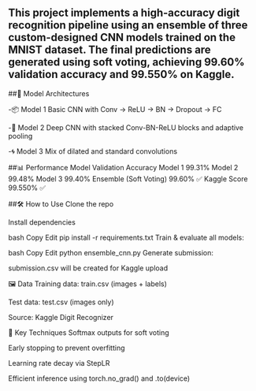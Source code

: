 This project implements a high-accuracy digit recognition pipeline using an ensemble of three custom-designed CNN models trained on the MNIST dataset. The final predictions are generated using soft voting, achieving 99.60% validation accuracy and 99.550% on Kaggle.
---

##🧠 Model Architectures

-📦 Model 1
Basic CNN with Conv → ReLU → BN → Dropout → FC

-🧱 Model 2
Deep CNN with stacked Conv-BN-ReLU blocks and adaptive pooling

-🌀 Model 3
Mix of dilated and standard convolutions

##📊 Performance
Model	Validation Accuracy
Model 1	99.31%
Model 2	99.48%
Model 3	99.40%
Ensemble (Soft Voting)	99.60% ✅
Kaggle Score	99.550% ✅

##🛠️ How to Use
Clone the repo

Install dependencies

bash
Copy
Edit
pip install -r requirements.txt
Train & evaluate all models:

bash
Copy
Edit
python ensemble_cnn.py
Generate submission:

submission.csv will be created for Kaggle upload

🖼️ Data
Training data: train.csv (images + labels)

Test data: test.csv (images only)

Source: Kaggle Digit Recognizer

🧪 Key Techniques
Softmax outputs for soft voting

Early stopping to prevent overfitting

Learning rate decay via StepLR

Efficient inference using torch.no_grad() and .to(device)


